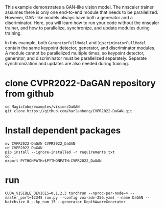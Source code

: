 This example demonstrates a GAN-like vision model. The nnscaler trainer assumes there is only one end-to-end module that needs to be parallelized. However, GAN-like models always have both a generator and a discriminator. Here, you will learn how to run your code without the nnscaler trainer, and how to parallelize, synchronize, and update modules during training.

In this example, both `GeneratorFullModel` and `DiscriminatorFullModel` contain the same keypoint detector, generator, and discriminator modules. A module cannot be parallelized multiple times, so keypoint detector, generator, and discriminator must be parallelized separately. Separate synchronization and updates are also needed during training.


# clone CVPR2022-DaGAN repository from github
```
cd MagicCube/examples/vision/DaGAN
git clone https://github.com/harlanhong/CVPR2022-DaGAN.git
```

# Install dependent packages
```
mv CVPR2022-DaGAN CVPR2022_DaGAN
cd CVPR2022_DaGAN
pip install --ignore-installed -r requirements.txt
cd ..
export PYTHONPATH=$PYTHONPATH:CVPR2022_DaGAN
```

# run
```
CUDA_VISIBLE_DEVICES=0,1,2,3 torchrun --nproc-per-node=4 --master_port=12348 run.py --config vox-adv-256.yaml --name DaGAN --batchsize 8 --kp_num 15 --generator DepthAwareGenerator
```